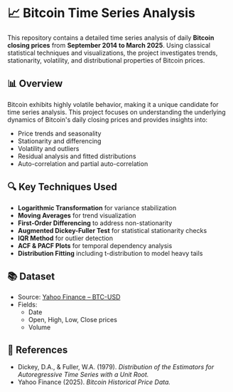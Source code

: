 # 📈 Bitcoin Time Series Analysis

This repository contains a detailed time series analysis of daily **Bitcoin closing prices** from **September 2014 to March 2025**. Using classical statistical techniques and visualizations, the project investigates trends, stationarity, volatility, and distributional properties of Bitcoin prices.

## 📊 Overview

Bitcoin exhibits highly volatile behavior, making it a unique candidate for time series analysis. This project focuses on understanding the underlying dynamics of Bitcoin's daily closing prices and provides insights into:

- Price trends and seasonality
- Stationarity and differencing
- Volatility and outliers
- Residual analysis and fitted distributions
- Auto-correlation and partial auto-correlation

## 🔍 Key Techniques Used

- **Logarithmic Transformation** for variance stabilization
- **Moving Averages** for trend visualization
- **First-Order Differencing** to address non-stationarity
- **Augmented Dickey-Fuller Test** for statistical stationarity checks
- **IQR Method** for outlier detection
- **ACF & PACF Plots** for temporal dependency analysis
- **Distribution Fitting** including t-distribution to model heavy tails


## 📚 Dataset

- Source: [Yahoo Finance – BTC-USD](https://finance.yahoo.com/quote/BTC-USD/history/)
- Fields:
  - Date
  - Open, High, Low, Close prices
  - Volume


## 🧾 References

- Dickey, D.A., & Fuller, W.A. (1979). *Distribution of the Estimators for Autoregressive Time Series with a Unit Root.*
- Yahoo Finance (2025). *Bitcoin Historical Price Data.*
